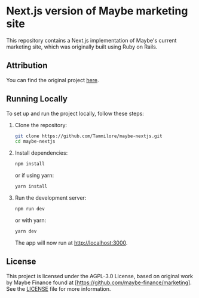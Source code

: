 # Next.js version of Maybe marketing site

This repository contains a Next.js implementation of Maybe's current marketing site, which was originally built using Ruby on Rails.

## Attribution

You can find the original project [here](https://github.com/maybe-finance/marketing).

## Running Locally 

To set up and run the project locally, follow these steps:

1. Clone the repository:

   ```bash
   git clone https://github.com/Tammilore/maybe-nextjs.git
   cd maybe-nextjs
   ```

2. Install dependencies:

   ```bash
   npm install
   ```

   or if using yarn:

   ```bash
   yarn install
   ```

3. Run the development server:

   ```bash
   npm run dev
   ```

   or with yarn:

   ```bash
   yarn dev
   ```

   The app will now run at [http://localhost:3000](http://localhost:3000).

## License

This project is licensed under the AGPL-3.0 License, based on original work by Maybe Finance found at [https://github.com/maybe-finance/marketing]. See the [LICENSE](./LICENSE) file for more information.
